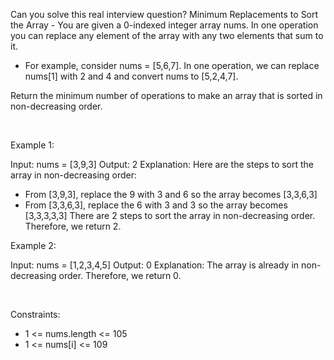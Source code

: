 Can you solve this real interview question? Minimum Replacements to Sort the Array - You are given a 0-indexed integer array nums. In one operation you can replace any element of the array with any two elements that sum to it.

 * For example, consider nums = [5,6,7]. In one operation, we can replace nums[1] with 2 and 4 and convert nums to [5,2,4,7].

Return the minimum number of operations to make an array that is sorted in non-decreasing order.

 

Example 1:


Input: nums = [3,9,3]
Output: 2
Explanation: Here are the steps to sort the array in non-decreasing order:
- From [3,9,3], replace the 9 with 3 and 6 so the array becomes [3,3,6,3]
- From [3,3,6,3], replace the 6 with 3 and 3 so the array becomes [3,3,3,3,3]
There are 2 steps to sort the array in non-decreasing order. Therefore, we return 2.



Example 2:


Input: nums = [1,2,3,4,5]
Output: 0
Explanation: The array is already in non-decreasing order. Therefore, we return 0. 


 

Constraints:

 * 1 <= nums.length <= 105
 * 1 <= nums[i] <= 109